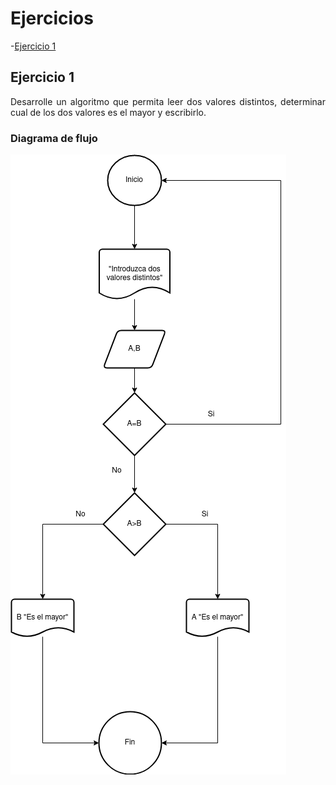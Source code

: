 <div align="justify">

# Ejercicios

-[Ejercicio 1](#ejercicio1)

## Ejercicio 1 <a name="ejercicio1"></a>
Desarrolle un algoritmo que permita leer dos valores distintos, determinar cual de los dos valores es el
mayor y escribirlo.

### Diagrama de flujo
<img src="images/diagrama-flujo.png"/>
</div>